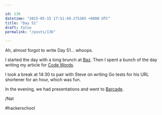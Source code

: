 ```yaml
---

id: 136
datetime: "2015-05-15 17:51:49.275365 +0000 UTC"
title: "Day 51"
draft: false
permalink: "/posts/136"

---
```


Ah, almost forgot to write Day 51... whoops.

I started the day with a long brunch at [Baz](http://bazbagel.com/). Then I spent a bunch of the day writing my article for [Code Words](https://codewords.recurse.com/issues).

I took a break at 14:30 to pair with Steve on writing Go tests for his URL shortener for an hour, which was fun.

In the evening, we had presentations and went to [Barcade](http://barcadestmarks.com/).

/Nat

#hackerschool
